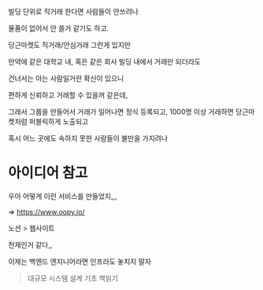 빌딩 단위로 직거래 한다면 사람들이 안쓰려나

물품이 없어서 안 쓸거 같기도 하고.

당근마켓도 직거래/안심거래 그런게 있지만

만약에 같은 대학교 내, 혹은 같은 회사 빌딩 내에서 거래만 되더라도

건너서는 아는 사람일거란 확신이 있으니

편하게 신뢰하고 거래할 수 있을꺼 같은데,

그래서 그룹을 만들어서 거래가 일어나면 정식 등록되고, 1000명 이상 거래하면 당근마켓처럼 퍼블릭하게 노출되고

혹시 어느 곳에도 속하지 못한 사람들이 불만을 가지려나





# 아이디어 참고

우아 어떻게 이런 서비스를 만들었지,,, 

=> https://www.oopy.io/ 

노션 > 웹사이트

천재인거 같다,,


이제는 백엔드 엔지니어라면 인프라도 놓치지 말자
> 대규모 시스템 설계 기초 
책읽기
